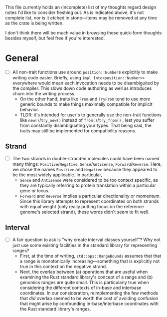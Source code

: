 This file currently holds an (incomplete) list of my thoughts regard design
notes I'd like to consider fleshing out. As is indicated above, it's not
complete list, nor is it etched in stone—items may be removed at any time as the
crate is being written.

I don't think there will be much value in browsing these quick-form thoughts
besides myself, but feel free if you're interested.

# General

- [ ] All non-trait functions use around `position::Number`s explicitly to make writing
      code easier. Briefly, using `impl Into<position::Number>>` everywhere would
      mean each invocation needs to be disambiguited by the compiler. This slows
      down code authoring as well as introduces churn into the writing process.
  - On the other hand, traits like `From` and `TryFrom` tend to use more generic bounds
    to make things maximally compatible for implicit behavior.
  - TLDR: it's intended for user's to generally use the non-trait functions like
    `new()`/`try_new()` instead of `from()`/`try_from()` , lest you suffer from
    constantly disambiguating your types. That being said, the traits may still
    be implemented for compatibility reasons.

## Strand

- [ ] The two strands in double-stranded molecules could have been named many
      things: `Positive`/`Negative`, `Sense`/`Antisense`, `Forward`/`Reverse`. Here,
      we chose the names `Positive` and `Negative` because they appeared to be the
      most widely applicable. In particular,
  - `Sense` and `Antisense` were considered to be too context specific,
    as they are typically referring to protein translation within a particular
    gene or locus.
  - `Forward` and `Reverse` implies a particular directionality or momentum.
    Since this library attempts to represent coordinates on both strands with
    equal weight (only really putting focus on the reference genome's selected
    strand), these words didn't seem to fit well.

## Interval

- [ ] A fair question to ask is "why create interval classes yourself"? Why not
      just use some existing facilities in the standard library for representing
      ranges?
  - First, at the time of writing, `std::ops::RangeBounds` assumes that that a
    range is monotonically increasing—something that is explicitly not true in
    this context on the negative strand.
  - Next, the overlap between (a) operations that are useful when examining
    the Rust standard library's concept of a range and (b) genomics ranges are
    quite small. This is particularly true when considering the different
    contexts of in-base and interbase coordinates. In our consideration,
    reimplementing the few methods that _did_ overlap seemed to be worth the
    cost of avoiding confusion that might arise by confounding
    in-base/interbase coordinates with the Rust standard library's ranges.
